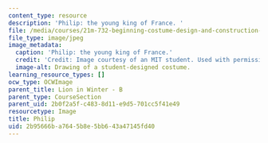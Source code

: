```yaml
---
content_type: resource
description: 'Philip: the young king of France. '
file: /media/courses/21m-732-beginning-costume-design-and-construction-fall-2008/2b95666ba7645b8e5bb643a47145fd40_philip.jpg
file_type: image/jpeg
image_metadata:
  caption: 'Philip: the young king of France.'
  credit: 'Credit: Image courtesy of an MIT student. Used with permission.'
  image-alt: Drawing of a student-designed costume.
learning_resource_types: []
ocw_type: OCWImage
parent_title: Lion in Winter - B
parent_type: CourseSection
parent_uid: 2b0f2a5f-c483-8d11-e9d5-701cc5f41e49
resourcetype: Image
title: Philip
uid: 2b95666b-a764-5b8e-5bb6-43a47145fd40
---
```

